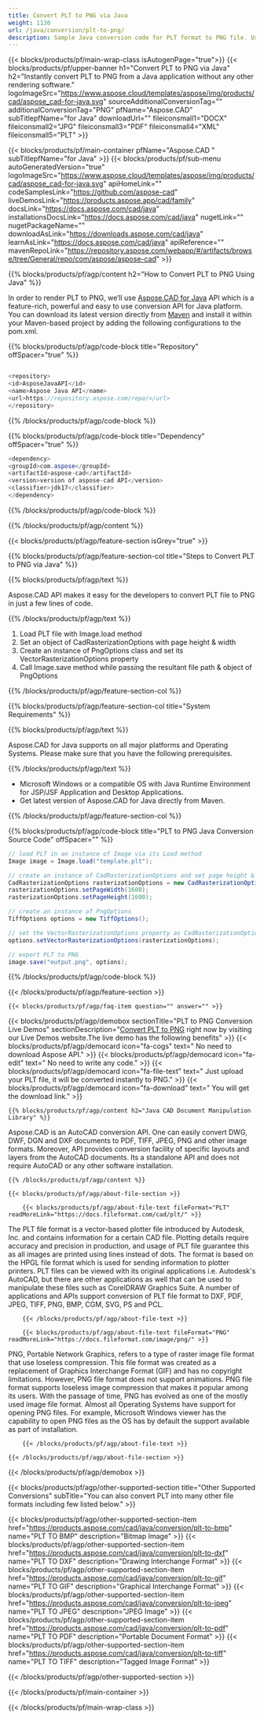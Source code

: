 ```yaml
---
title: Convert PLT to PNG via Java 
weight: 1130
url: /java/conversion/plt-to-png/ 
description: Sample Java conversion code for PLT format to PNG file. Use this example code to convert PLT to PNG within any Web or Desktop Java based application.
---
```


{{< blocks/products/pf/main-wrap-class isAutogenPage="true">}}
{{< blocks/products/pf/upper-banner h1="Convert PLT to PNG via Java" h2="Instantly convert PLT to PNG from a Java application without any other rendering software." logoImageSrc="https://www.aspose.cloud/templates/aspose/img/products/cad/aspose_cad-for-java.svg" sourceAdditionalConversionTag="" additionalConversionTag="PNG" pfName="Aspose.CAD" subTitlepfName="for Java" downloadUrl="" fileiconsmall1="DOCX" fileiconsmall2="JPG" fileiconsmall3="PDF" fileiconsmall4="XML" fileiconsmall5="PLT" >}}

{{< blocks/products/pf/main-container pfName="Aspose.CAD " subTitlepfName="for Java" >}}
{{< blocks/products/pf/sub-menu autoGeneratedVersion="true" logoImageSrc="https://www.aspose.cloud/templates/aspose/img/products/cad/aspose_cad-for-java.svg" apiHomeLink="" codeSamplesLink="https://github.com/aspose-cad" liveDemosLink="https://products.aspose.app/cad/family" docsLink="https://docs.aspose.com/cad/java" installationsDocsLink="https://docs.aspose.com/cad/java" nugetLink="" nugetPackageName="" downloadAsLink="https://downloads.aspose.com/cad/java" learnAsLink="https://docs.aspose.com/cad/java" apiReference="" mavenRepoLink="https://repository.aspose.com/webapp/#/artifacts/browse/tree/General/repo/com/aspose/aspose-cad" >}}

{{% blocks/products/pf/agp/content h2="How to Convert PLT to PNG Using Java" %}}

 In order to render PLT to PNG, we’ll use
 [Aspose.CAD for Java](https://products.aspose.com/cad/java) 
 API which is a feature-rich, powerful and easy to use conversion API for Java platform. You can download its latest version directly from
 [Maven](https://repository.aspose.com/webapp/#/artifacts/browse/tree/General/repo/com/aspose/aspose-cad) 
 and install it within your Maven-based project by adding the following configurations to the pom.xml.

{{% blocks/products/pf/agp/code-block title="Repository" offSpacer="true" %}}

```cs

<repository>
<id>AsposeJavaAPI</id>
<name>Aspose Java API</name>
<url>https://repository.aspose.com/repo/</url>
</repository>

```

{{% /blocks/products/pf/agp/code-block %}}

{{% blocks/products/pf/agp/code-block title="Dependency" offSpacer="true" %}}

```cs
<dependency>
<groupId>com.aspose</groupId>
<artifactId>aspose-cad</artifactId>
<version>version of aspose-cad API</version>
<classifier>jdk17</classifier>
</dependency>

```

{{% /blocks/products/pf/agp/code-block %}}

{{% /blocks/products/pf/agp/content %}}

{{< blocks/products/pf/agp/feature-section isGrey="true" >}}

{{% blocks/products/pf/agp/feature-section-col title="Steps to Convert PLT to PNG via Java" %}}

{{% blocks/products/pf/agp/text %}}

 Aspose.CAD API makes it easy for the developers to convert PLT file to PNG in just a few lines of code.

{{% /blocks/products/pf/agp/text %}}

1.  Load PLT file with Image.load method
1.  Set an object of CadRasterizationOptions with page height & width
1.  Create an instance of PngOptions class and set its VectorRasterizationOptions property
1.  Call Image.save method while passing the resultant file path & object of PngOptions

{{% /blocks/products/pf/agp/feature-section-col %}}

{{% blocks/products/pf/agp/feature-section-col title="System Requirements" %}}

{{% blocks/products/pf/agp/text %}}

 Aspose.CAD for Java supports on all major platforms and Operating Systems. Please make sure that you have the following prerequisites.

{{% /blocks/products/pf/agp/text %}}

- Microsoft Windows or a compatible OS with Java Runtime Environment for JSP/JSF Application and Desktop Applications.
- Get latest version of Aspose.CAD for Java directly from Maven.

{{% /blocks/products/pf/agp/feature-section-col %}}

{{% blocks/products/pf/agp/code-block title="PLT to PNG Java Conversion Source Code" offSpacer="" %}}

```cs
// load PLT in an instance of Image via its Load method
Image image = Image.load("template.plt");

// create an instance of CadRasterizationOptions and set page height & width
CadRasterizationOptions rasterizationOptions = new CadRasterizationOptions();
rasterizationOptions.setPageWidth(1600);
rasterizationOptions.setPageHeight(1600);

// create an instance of PngOptions
TiffOptions options = new TiffOptions();

// set the VectorRasterizationOptions property as CadRasterizationOptions
options.setVectorRasterizationOptions(rasterizationOptions);

// export PLT to PNG
image.save("output.png", options);   

```

{{% /blocks/products/pf/agp/code-block %}}

{{< /blocks/products/pf/agp/feature-section >}}

    {{< blocks/products/pf/agp/faq-item question="" answer="" >}}
 

<!-- aboutfile Starts -->

{{< blocks/products/pf/agp/demobox sectionTitle="PLT to PNG Conversion Live Demos" sectionDescription="[Convert PLT to PNG](https://products.aspose.app/cad/conversion/plt-to-png) right now by visiting our Live Demos website.The live demo has the following benefits" >}}
        {{< blocks/products/pf/agp/democard icon="fa-cogs" text=" No need to download Aspose API." >}}
        {{< blocks/products/pf/agp/democard icon="fa-edit" text=" No need to write any code." >}}
        {{< blocks/products/pf/agp/democard icon="fa-file-text" text=" Just upload your PLT file, it will be converted instantly to PNG." >}}
        {{< blocks/products/pf/agp/democard icon="fa-download" text=" You will get the download link." >}}

    {{% blocks/products/pf/agp/content h2="Java CAD Document Manipulation Library" %}}

 Aspose.CAD is an AutoCAD conversion API. One can easily convert DWG, DWF, DGN and DXF documents to PDF, TIFF, JPEG, PNG and other image formats. Moreover, API provides conversion facility of specific layouts and layers from the AutoCAD documents. Its a standalone API and does not require AutoCAD or any other software installation. ‎



    {{% /blocks/products/pf/agp/content %}}

    {{< blocks/products/pf/agp/about-file-section >}}

        {{< blocks/products/pf/agp/about-file-text fileFormat="PLT" readMoreLink="https://docs.fileformat.com/cad/plt/" >}}

The PLT file format is a vector-based plotter file introduced by Autodesk, Inc. and contains information for a certain CAD file. Plotting details require accuracy and precision in production, and usage of PLT file guarantee this as all images are printed using lines instead of dots. The format is based on the HPGL file format which is used for sending information to plotter printers. PLT files can be viewed with its original applications i.e. Autodesk's AutoCAD, but there are other applications as well that can be used to manipulate these files such as CorelDRAW Graphics Suite. A number of applications and APIs support conversion of PLT file format to DXF, PDF, JPEG, TIFF, PNG, BMP, CGM, SVG, PS and PCL.


        {{< /blocks/products/pf/agp/about-file-text >}}

        {{< blocks/products/pf/agp/about-file-text fileFormat="PNG" readMoreLink="https://docs.fileformat.com/image/png/" >}}

PNG, Portable Network Graphics, refers to a type of raster image file format that use loseless compression. This file format was created as a replacement of Graphics Interchange Format (GIF) and has no copyright limitations. However, PNG file format does not support animations. PNG file format supports loseless image compression that makes it popular among its users. With the passage of time, PNG has evolved as one of the mostly used image file format. Almost all Operating Systems have support for opening PNG files. For example, Microsoft Windows viewer has the capability to open PNG files as the OS has by default the support available as part of installation.


        {{< /blocks/products/pf/agp/about-file-text >}}

    {{< /blocks/products/pf/agp/about-file-section >}}

{{< /blocks/products/pf/agp/demobox >}}

<!-- aboutfile Ends -->

{{< blocks/products/pf/agp/other-supported-section title="Other Supported Conversions" subTitle="You can also convert PLT into many other file formats including few listed below." >}}

{{< blocks/products/pf/agp/other-supported-section-item href="https://products.aspose.com/cad/java/conversion/plt-to-bmp" name="PLT TO BMP" description="Bitmap Image" >}}
{{< blocks/products/pf/agp/other-supported-section-item href="https://products.aspose.com/cad/java/conversion/plt-to-dxf" name="PLT TO DXF" description="Drawing Interchange Format" >}}
{{< blocks/products/pf/agp/other-supported-section-item href="https://products.aspose.com/cad/java/conversion/plt-to-gif" name="PLT TO GIF" description="Graphical Interchange Format" >}}
{{< blocks/products/pf/agp/other-supported-section-item href="https://products.aspose.com/cad/java/conversion/plt-to-jpeg" name="PLT TO JPEG" description="JPEG Image" >}}
{{< blocks/products/pf/agp/other-supported-section-item href="https://products.aspose.com/cad/java/conversion/plt-to-pdf" name="PLT TO PDF" description="Portable Document Format" >}}
{{< blocks/products/pf/agp/other-supported-section-item href="https://products.aspose.com/cad/java/conversion/plt-to-tiff" name="PLT TO TIFF" description="Tagged Image Format" >}}

{{< /blocks/products/pf/agp/other-supported-section >}}

{{< /blocks/products/pf/main-container >}}
    
{{< /blocks/products/pf/main-wrap-class >}}